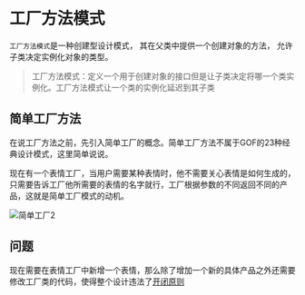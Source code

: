# 工厂方法模式

```工厂方法模式```是一种创建型设计模式， 其在父类中提供一个创建对象的方法， 允许子类决定实例化对象的类型。

> 工厂方法模式：定义一个用于创建对象的接口但是让子类决定将哪一个类实例化。工厂方法模式让一个类的实例化延迟到其子类

## 简单工厂方法

在说工厂方法之前，先引入简单工厂的概念。简单工厂方法不属于GOF的23种经典设计模式，这里简单说说。

现在有一个表情工厂，当用户需要某种表情时，他不需要关心表情是如何生成的，只需要告诉工厂他所需要的表情的名字就行，工厂根据参数的不同返回不同的产品，这就是简单工厂模式的动机。

![简单工厂2](./images/简单工厂2.png)

## 问题

现在需要在表情工厂中新增一个表情，那么除了增加一个新的具体产品之外还需要修改工厂类的代码，使得整个设计违法了[开闭原则](./1.SOLID原则.md#开闭原则)
